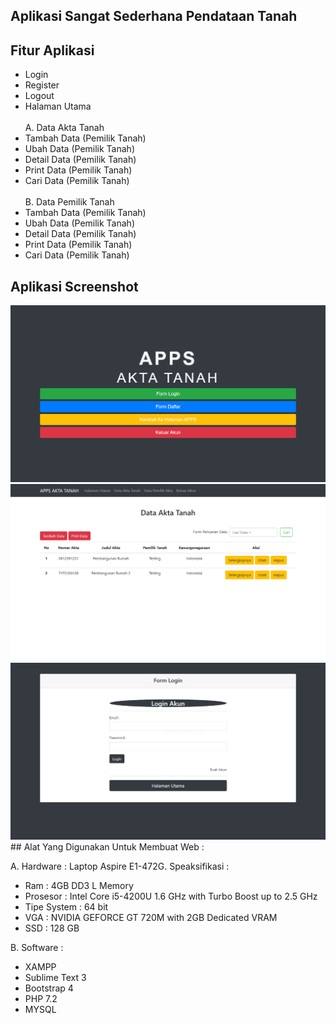 ## Aplikasi Sangat Sederhana Pendataan Tanah

## Fitur Aplikasi

- Login<br>
- Register<br>
- Logout<br>
- Halaman Utama<br><br>
  A. Data Akta Tanah<br>
- Tambah Data (Pemilik Tanah)<br>
- Ubah Data (Pemilik Tanah)<br>
- Detail Data (Pemilik Tanah)<br>
- Print Data (Pemilik Tanah)<br>
- Cari Data (Pemilik Tanah)<br><br>
  B. Data Pemilik Tanah<br>
- Tambah Data (Pemilik Tanah)<br>
- Ubah Data (Pemilik Tanah)<br>
- Detail Data (Pemilik Tanah)<br>
- Print Data (Pemilik Tanah)<br>
- Cari Data (Pemilik Tanah)<br>

## Aplikasi Screenshot

<img src="assets_readme/Halaman_Utama.PNG" alt="Contoh_Gambar">
<img src="assets_readme/Halaman_View.PNG" alt="Contoh_Gambar">
<img src="assets_readme/Halaman_View3.PNG" alt="Contoh_Gambar">
## Alat Yang Digunakan Untuk Membuat Web :

A. Hardware :
Laptop Aspire E1-472G. Speaksifikasi :

- Ram : 4GB DD3 L Memory
- Prosesor : Intel Core i5-4200U 1.6 GHz with Turbo Boost up to 2.5 GHz
- Tipe System : 64 bit
- VGA : NVIDIA GEFORCE GT 720M with 2GB Dedicated VRAM
- SSD : 128 GB

B. Software :

- XAMPP
- Sublime Text 3
- Bootstrap 4
- PHP 7.2
- MYSQL
